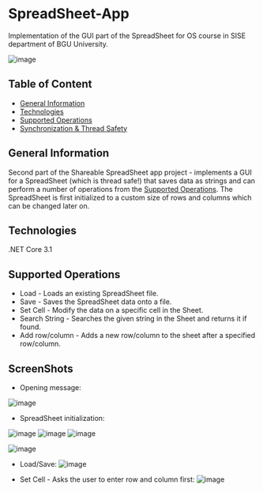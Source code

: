 # SpreadSheet-App

Implementation of the GUI part of the SpreadSheet for OS course in SISE department of BGU University.

![image](https://user-images.githubusercontent.com/66309521/129691455-d1cae55b-cf90-46e3-9461-baa76917de76.png)


## Table of Content
* [General Information](#General-Information)
* [Technologies](#Technologies)
* [Supported Operations](#Supported-Operations)
* [Synchronization & Thread Safety](#Synchronization-&-Thread-Safety)

## General Information
Second part of the Shareable SpreadSheet app project - implements a GUI for a SpreadSheet (which is thread safe!) that saves data as strings and can perform a number of operations from the [Supported Operations](#Supported-Operations). The SpreadSheet is first initialized to a custom size of rows and columns which can be changed later on.

## Technologies
.NET Core 3.1

## Supported Operations
- Load - Loads an existing SpreadSheet file.
- Save - Saves the SpreadSheet data onto a file.
- Set Cell - Modify the data on a specific cell in the Sheet.
- Search String - Searches the given string in the Sheet and returns it if found.
- Add row/column - Adds a new row/column to the sheet after a specified row/column.


## ScreenShots

- Opening message:


![image](https://user-images.githubusercontent.com/66309521/129691705-76af15a0-a464-49c0-9eaa-cae19e80612d.png)



- SpreadSheet initialization:




![image](https://user-images.githubusercontent.com/66309521/129691840-5643471f-b61a-4858-a93f-0b5824a920d2.png)
![image](https://user-images.githubusercontent.com/66309521/129691891-5ac1737b-e14d-4cce-947c-3d1557fa0b1b.png)
![image](https://user-images.githubusercontent.com/66309521/129691947-a4fc7781-2737-47d1-a2e8-f626d6ba3028.png)

![image](https://user-images.githubusercontent.com/66309521/129692002-60a43e2a-c343-4985-9461-6813f6bf1385.png)


- Load/Save:
![image](https://user-images.githubusercontent.com/66309521/129692169-10f9cf5f-5084-414d-82f6-670418b412bb.png)

- Set Cell - Asks the user to enter row and column first:
![image](https://user-images.githubusercontent.com/66309521/129692459-32a753ae-ac4d-4b5b-a486-b01f1984d74b.png)

